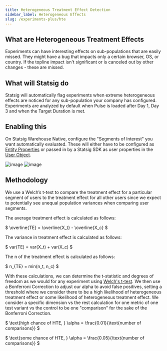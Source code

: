 ```yaml
---
title: Heterogeneous Treatment Effect Detection
sidebar_label: Heterogeneous Effects
slug: /experiments-plus/hte
---
```


## What are Heterogeneous Treatment Effects
Experiments can have interesting effects on sub-populations that are easily missed. They might have a bug that impacts only a certain browser, OS, or country. If the topline impact isn't significant or is canceled out by other changes - these are missed. 

## What will Statsig do
Statsig will automatically flag experiments when extreme heterogeneous effects are noticed for any sub-population your company has configured. Experiments are analyzed by default when Pulse is loaded after Day 1, Day 3 and when the Target Duration is met. 

## Enabling this
On Statsig Warehouse Native, configure the "Segments of Interest" you want automatically evaluated. These will either have to be configured as [Entity Properties](https://docs.statsig.com/statsig-warehouse-native/features/entity-properties) or passed in by a Statsig SDK as user properties in the [User Object](https://docs.statsig.com/client/concepts/user).

![image](https://github.com/statsig-io/docs/assets/31516123/0ee87ff3-f276-4f8e-88a8-fab3ff9d58e0)
![image](https://github.com/statsig-io/docs/assets/31516123/c216d7f1-dec5-4f39-926a-cc5034a0f738)

## Methodology

We use a Welch’s t-test to compare the treatment effect for a particular segment of users to the treatment effect for all other users since we expect to potentially see unequal population variances when comparing user segments.

The average treatment effect is calculated as follows:

$
\overline{TE} = \overline{X_t} - \overline{X_c} 
$

The variance in treatment effect is calculated as follows:

$
var(TE) = var(X_t) + var(X_c)
$

The n of the treatment effect is calculated as follows:

$
n_{TE} = min(n_t, n_c)
$

With these calculations, we can determine the t-statistic and degrees of freedom as we would for any experiment using [Welch's t-test](https://docs.statsig.com/stats-engine/p-value#welchs-t-test).
We then use a Bonferroni Correction to adjust our alpha to avoid false positives, setting a threshold where we consider there to be a high likelihood of heterogeneous treatment effect or some likelihood of heterogeneous treatment effect. We consider a specific dimension vs the rest calculation for one metric of one test variant vs the control to be one "comparison" for the sake of the Bonferroni Correction.

$
\text{high chance of HTE, } \alpha = \frac{0.01}{\text{number of comparisons}}
$

$
\text{some chance of HTE, } \alpha = \frac{0.05}{\text{number of comparisons}}
$

